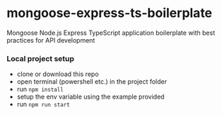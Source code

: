 # mongoose-express-ts-boilerplate
Mongoose Node.js Express TypeScript application boilerplate with best practices for API development



### Local project setup
- clone or download this repo
- open terminal (powershell etc.) in the project folder
- run `npm install`
- setup the env variable using the example provided
- run `npm run start`